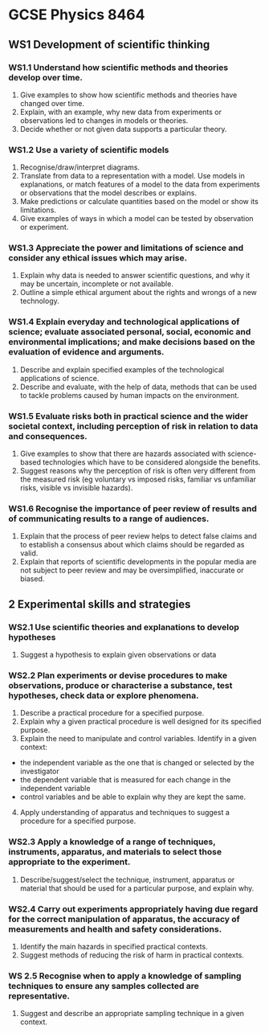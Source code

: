 # GCSE Physics 8464

## WS1 Development of scientific thinking
### WS1.1 Understand how scientific methods and theories develop over time.

1. Give examples to show how scientific methods and theories have changed over time.
2. Explain, with an example, why new data from experiments or observations led to changes in models or theories.
3. Decide whether or not given data supports a particular theory.

### WS1.2 Use a variety of scientific models

1. Recognise/draw/interpret diagrams.
2. Translate from data to a representation with a model.
Use models in explanations, or match features of a model to the data from experiments or observations that the model describes or explains.
3. Make predictions or calculate quantities based on the model or show its limitations.
4. Give examples of ways in which a model can be tested by observation or experiment.

### WS1.3 Appreciate the power and limitations of science and consider any ethical issues which may arise.

1. Explain why data is needed to answer scientific questions, and why it may be uncertain, incomplete or not available.
2. Outline a simple ethical argument about the rights and wrongs of a new technology.

### WS1.4 Explain everyday and technological applications of science; evaluate associated personal, social, economic and environmental implications; and make decisions based on the evaluation of evidence and arguments.

1. Describe and explain specified examples of the technological applications of science.
2. Describe and evaluate, with the help of data, methods that can be used to tackle problems caused by human impacts on the environment.

### WS1.5 Evaluate risks both in practical science and the wider societal context, including perception of risk in relation to data and consequences.

1. Give examples to show that there are hazards associated with science-based technologies which have to be considered alongside the benefits.
2. Suggest reasons why the perception of risk is often very different from the measured risk (eg voluntary vs imposed risks, familiar vs unfamiliar risks, visible vs invisible hazards).

### WS1.6 Recognise the importance of peer review of results and of communicating results to a range of audiences.

1. Explain that the process of peer review helps to detect false claims and to establish a consensus about which claims should be regarded as valid.
2. Explain that reports of scientific developments in the popular media are not subject to peer review and may be oversimplified, inaccurate or biased.

## 2 Experimental skills and strategies

### WS2.1 Use scientific theories and explanations to develop hypotheses
1. Suggest a hypothesis to explain given observations or data

### WS2.2 Plan experiments or devise procedures to make observations, produce or characterise a substance, test hypotheses, check data or explore phenomena.
1. Describe a practical procedure for a specified purpose.
2. Explain why a given practical procedure is well designed for its specified purpose.
3. Explain the need to manipulate and control variables.
Identify in a given context:
 - the independent variable as the one that is changed or selected by the investigator
 - the dependent variable that is measured for each change in the independent variable
 - control variables and be able to explain why they are kept the same.
4. Apply understanding of apparatus and techniques to suggest a procedure for a specified purpose.

### WS2.3 Apply a knowledge of a range of techniques, instruments, apparatus, and materials to select those appropriate to the experiment.
1. Describe/suggest/select the technique, instrument, apparatus or material that should be used for a particular purpose, and explain why.

### WS2.4 Carry out experiments appropriately having due regard for the correct manipulation of apparatus, the accuracy of measurements and health and safety considerations.
1. Identify the main hazards in specified practical contexts.
2. Suggest methods of reducing the risk of harm in practical contexts.

### WS 2.5 Recognise when to apply a knowledge of sampling techniques to ensure any samples collected are representative.
1. Suggest and describe an appropriate sampling technique in a given context.
